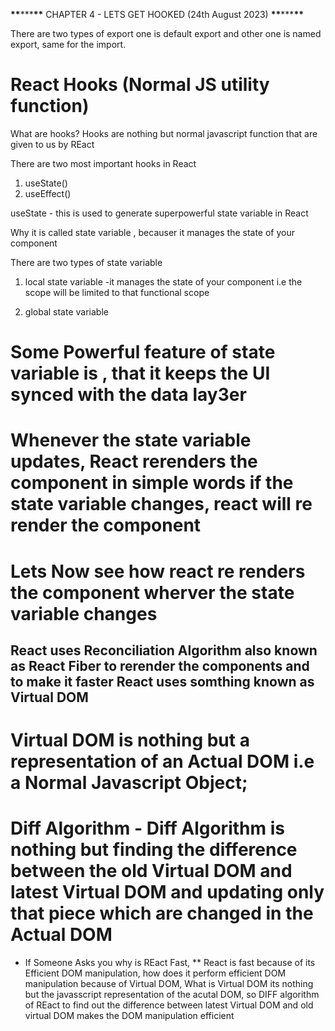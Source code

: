 **\*\***\*\*\***\*\*** CHAPTER 4 - LETS GET HOOKED (24th August 2023) **\*\***\*\*\***\*\***

There are two types of export one is default export and other one is named export, same for the import.

# React Hooks (Normal JS utility function)

What are hooks?
Hooks are nothing but normal javascript function that are given to us by REact

There are two most important hooks in React

1. useState()
2. useEffect()

useState - this is used to generate superpowerful state variable in React

Why it is called state variable , becauser it manages the state of your component

There are two types of state variable

1. local state variable -it manages the state of your component i.e the scope will be limited to that functional scope

2. global state variable

# Some Powerful feature of state variable is , that it keeps the UI synced with the data lay3er

# Whenever the state variable updates, React rerenders the component in simple words if the state variable changes, react will re render the component

# Lets Now see how react re renders the component wherver the state variable changes

## React uses Reconciliation Algorithm also known as React Fiber to rerender the components and to make it faster React uses somthing known as Virtual DOM

# Virtual DOM is nothing but a representation of an Actual DOM i.e a Normal Javascript Object;

# Diff Algorithm - Diff Algorithm is nothing but finding the difference between the old Virtual DOM and latest Virtual DOM and updating only that piece which are changed in the Actual DOM

- If Someone Asks you why is REact Fast,
  \*\* React is fast because of its Efficient DOM manipulation, how does it perform efficient DOM manipulation because of Virtual DOM, What is Virtual DOM its nothing but the javasscript representation of the acutal DOM, so DIFF algorithm of REact to find out the difference between latest Virtual DOM and old virtual DOM makes the DOM manipulation efficient
